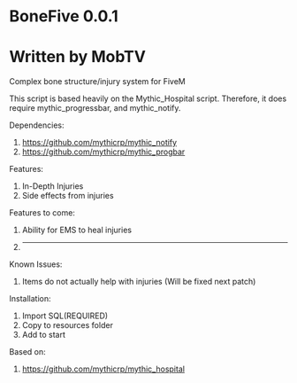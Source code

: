 # BoneFive 0.0.1
# Written by MobTV
Complex bone structure/injury system for FiveM

This script is based heavily on the Mythic_Hospital script. Therefore, it does require mythic_progressbar, and mythic_notify.

Dependencies:
1. https://github.com/mythicrp/mythic_notify
2. https://github.com/mythicrp/mythic_progbar

Features:
1. In-Depth Injuries
2. Side effects from injuries

Features to come:
1. Ability for EMS to heal injuries
2. ----

Known Issues:
1. Items do not actually help with injuries (Will be fixed next patch)

Installation:
1. Import SQL(REQUIRED)
2. Copy to resources folder
3. Add to start

Based on:
1. https://github.com/mythicrp/mythic_hospital
